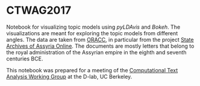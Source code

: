 # CTWAG2017

Notebook for visualizing topic models using *pyLDAvis* and *Bokeh*. The visualizations are meant for exploring the topic models from different angles. The data are taken from [ORACC](http://oracc.org), in particular from the project [State Archives of Assyria Online](http://oracc.org/saao). The documents are mostly letters that belong to the royal administration of the Assyrian empire in the eighth and seventh centuries BCE.

This notebook was prepared for a meeting of the [Computational Text Analysis Working Group](http://dlabctawg.github.io/) at the D-lab, UC Berkeley.
